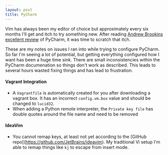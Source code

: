 ```yaml
---
layout: post
title: PyCharm
---
```


Vim has always been my editor of choice but approximately every six months I'll get and itch to try something new. After reading [Andrew Brookins excellent review](http://andrewbrookins.com/tech/one-year-later-an-epic-review-of-pycharm-2-7-from-a-vim-users-perspective/) of PyCharm, it was time to scratch that itch.

These are my notes on issues I ran into while trying to configure PyCharm. So far I'm seeing a lot of potential, but getting everything configured how I want has been a huge time sink. There are small inconsistencies within the PyCharm documenation so things don't work as described. This leads to several hours wasted fixing things and has lead to frustration.

#### Vagrant Integration
* A `Vagrantfile` is automatically created for you after downloading a vagrant box. It has an incorrect `config.vm.box` value and should be changed to `lucid32`.
* When adding a Python remote interpreter, the `Private key file` has double quotes around the file name and need to be removed

####  IdeaVim
* You cannot remap keys, at least not yet according to the [GitHub repo[(https://github.com/JetBrains/ideavim). My traditional Vi setup I'm able to remap things like `kj` to escape from insert mode.